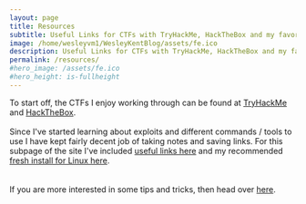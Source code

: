 ```yaml
---
layout: page
title: Resources
subtitle: Useful Links for CTFs with TryHackMe, HackTheBox and my favorite Linux Distribution
image: /home/wesleyvm1/WesleyKentBlog/assets/fe.ico
description: Useful Links for CTFs with TryHackMe, HackTheBox and my favorite Linux Distribution
permalink: /resources/
#hero_image: /assets/fe.ico
#hero_height: is-fullheight
---
```



To start off, the CTFs I enjoy working through can be found at [TryHackMe](https://www.tryhackme.com) and [HackTheBox](https://www.hackthebox.com/).
<br><br>
Since I've started learning about exploits and different commands / tools to use I have kept fairly decent job of taking notes and saving links. For this subpage of the site I've included [useful links here](/resources/usefullinks/) and my recommended [fresh install for Linux here](/resources/freshinstall/).
<br><br>
<br>
If you are more interested in some tips and tricks, then head over [here](/tipsandtricks/).
<br>
